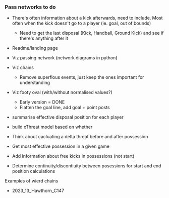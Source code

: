 ### Pass networks to do

 - There's often information about a kick afterwards, need to include. Most often when the kick doesn't go to a player (ie. goal, out of bounds)
      - Need to get the last disposal (Kick, Handball, Ground Kick) and see if there's anything after it

 - Readme/landing page
 - Viz passing network (network diagrams in python)
 - Viz chains
    - Remove superflous events, just keep the ones important for understanding
 - Viz footy oval (with/without normalised values?)
   - Early version = DONE
   - Flatten the goal line, add goal + point posts
 - summarise effective disposal position for each player
 - build xThreat model based on whether 
 - Think about cacluating a delta threat before and after possession
 - Get most effective possession in a given game
 - Add information about free kicks in possessions (not start)
 - Determine continuity/discontiuity between posessions for start and end position calculations



Examples of wierd chains
 - 2023_13_Hawthorn_C147
